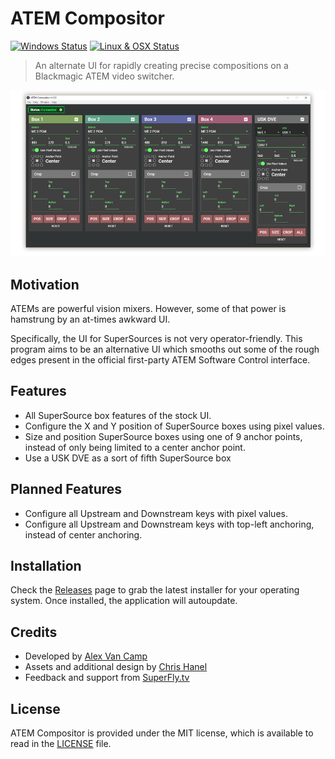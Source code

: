 # ATEM Compositor

[![Windows Status](https://ci.appveyor.com/api/projects/status/qr7b0at8kahdinow/branch/master?svg=true)](https://ci.appveyor.com/project/supportclass/atem-compositor/branch/master)
[![Linux & OSX Status](https://travis-ci.com/TipoftheHats/atem-compositor.svg?branch=master)](https://travis-ci.com/TipoftheHats/atem-compositor)

> An alternate UI for rapidly creating precise compositions on a Blackmagic ATEM video switcher.

[![screenshot](media/readme_screenshot.png)](https://raw.githubusercontent.com/TipoftheHats/atem-compositor/master/media/full_screenshot.png)

## Motivation
ATEMs are powerful vision mixers. However, some of that power is hamstrung by an at-times awkward UI.

Specifically, the UI for SuperSources is not very operator-friendly. This program aims to be an alternative UI which smooths out some of the rough edges present in the official first-party ATEM Software Control interface.

## Features
- All SuperSource box features of the stock UI.
- Configure the X and Y position of SuperSource boxes using pixel values.
- Size and position SuperSource boxes using one of 9 anchor points, instead of only being limited to a center anchor point. 
- Use a USK DVE as a sort of fifth SuperSource box

## Planned Features
- Configure all Upstream and Downstream keys with pixel values.
- Configure all Upstream and Downstream keys with top-left anchoring, instead of center anchoring.

## Installation
Check the [Releases](https://github.com/tipofthehats/atem-compositor/releases) page to grab the latest installer for your operating system.
Once installed, the application will autoupdate.

## Credits
- Developed by [Alex Van Camp](https://twitter.com/vancamp)
- Assets and additional design by [Chris Hanel](https://twitter.com/chrishanel)
- Feedback and support from [SuperFly.tv](http://superfly.tv/)

## License
ATEM Compositor is provided under the MIT license, which is available to read in the 
[LICENSE](https://github.com/tipofthehats/atem-compositor/blob/master/LICENSE) file.
